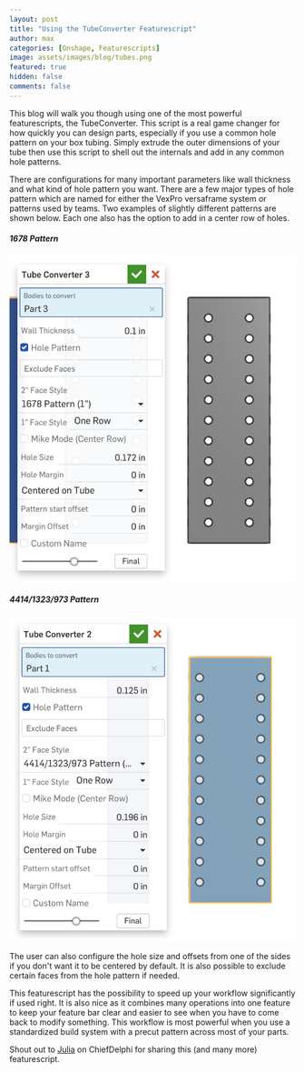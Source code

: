```yaml
---
layout: post
title: "Using the TubeConverter Featurescript"
author: max
categories: [Onshape, Featurescripts]
image: assets/images/blog/tubes.png
featured: true
hidden: false
comments: false
---
```


This blog will walk you though using one of the most powerful featurescripts, the TubeConverter. This script is a real game changer for how quickly you can design parts, especially if you use a common hole pattern on your box tubing. Simply extrude the outer dimensions of your tube then use this script to shell out the internals and add in any common hole patterns.

There are configurations for many important parameters like wall thickness and what kind of hole pattern you want. There are a few major types of hole pattern which are named for either the VexPro versaframe system or patterns used by teams. Two examples of slightly different patterns are shown below. Each one also has the option to add in a center row of holes.

<div class="row justify-content-center">
    <div class="col-md-5 pr-5">
        <h5 class="text-center">1678 Pattern</h5>
        <img src="/assets/images/blog/TubeConverter1678.png" />
    </div>
    <div class="col-md-5 pr-5">
        <h5 class="text-center">4414/1323/973 Pattern</h5>
        <img src="/assets/images/blog/TubeConverter4414.png" />
    </div>
</div>

The user can also configure the hole size and offsets from one of the sides if you don't want it to be centered by default. It is also possible to exclude certain faces from the hole pattern if needed.

This featurescript has the possibility to speed up your workflow significantly if used right. It is also nice as it combines many operations into one feature to keep your feature bar clear and easier to see when you have to come back to modify something. This workflow is most powerful when you use a standardized build system with a precut pattern across most of your parts.

Shout out to <a href="https://www.chiefdelphi.com/u/dydx" target="_blank">Julia</a> on ChiefDelphi for sharing this (and many more) featurescript.
